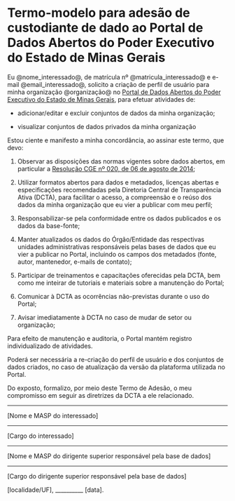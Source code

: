 # Termo-modelo para adesão de custodiante de dado ao Portal de Dados Abertos do Poder Executivo do Estado de Minas Gerais

Eu @nome_interessado@, de matrícula nº @matricula_interessado@ e e-mail @email_interessado@, solicito a criação de perfil de usuário para minha organização @organização@ no [Portal de Dados Abertos do Poder Executivo do Estado de Minas Gerais](http://dados.mg.gov.br/), para efetuar atividades de:

- adicionar/editar e excluir conjuntos de dados da minha organização;

- visualizar conjuntos de dados privados da minha organização


Estou ciente e manifesto a minha concordância, ao assinar este termo, que devo:


1. Observar as disposições das normas vigentes sobre dados abertos, em particular a [Resolução CGE nº 020, de 06 de agosto de 2014](http://pesquisalegislativa.mg.gov.br/LegislacaoCompleta.aspx?cod=171158);

2. Utilizar formatos abertos para dados e metadados, licenças abertas e especificações recomendadas pela Diretoria Central de Transparência Ativa (DCTA), para facilitar o acesso, a compreensão e o reúso dos dados da minha organização que eu vier a publicar com meu perfil;

3. Responsabilizar-se pela conformidade entre os dados publicados e os dados da base-fonte;

4. Manter atualizados os dados do Órgão/Entidade das respectivas unidades administrativas responsáveis pelas bases de dados que eu vier a publicar no Portal, incluindo os campos dos metadados (fonte, autor, mantenedor, e-mails de contato);

5. Participar de treinamentos e capacitações oferecidas pela DCTA, bem como me inteirar de tutoriais e materiais sobre a manutenção do Portal;

6. Comunicar à DCTA as ocorrências não-previstas durante o uso do Portal;

7. Avisar imediatamente à DCTA no caso de mudar de setor ou organização;

Para efeito de manutenção e auditoria, o Portal mantém registro individualizado de atividades.

Poderá ser necessária a re-criação do perfil de usuário e dos conjuntos de dados criados, no caso de atualização da versão da plataforma utilizada no Portal. 


Do exposto, formalizo, por meio deste Termo de Adesão, o meu compromisso em seguir as diretrizes da DCTA a ele relacionado.


__________
[Nome e MASP do interessado]

__________
[Cargo do interessado]

__________
[Nome e MASP do dirigente superior responsável pela base de dados]

__________
[Cargo do dirigente superior responsável pela base de dados]

 

[localidade/UF], __________ [data].
